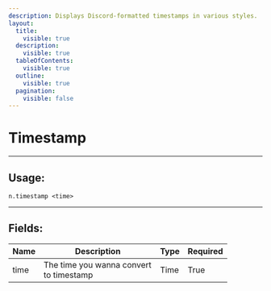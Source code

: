 ```yaml
---
description: Displays Discord-formatted timestamps in various styles.
layout:
  title:
    visible: true
  description:
    visible: true
  tableOfContents:
    visible: true
  outline:
    visible: true
  pagination:
    visible: false
---
```


# Timestamp

***

## Usage:

```
n.timestamp <time>
```

***

## Fields:

<table><thead><tr><th>Name</th><th width="215">Description</th><th>Type</th><th>Required</th></tr></thead><tbody><tr><td>time</td><td>The time you wanna convert to timestamp</td><td>Time</td><td>True</td></tr></tbody></table>







